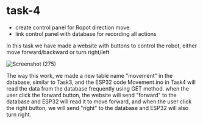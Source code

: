 # task-4
- create control panel for Ropot direction move
- link control panel with database for recording all actions

In this task we have made a website with buttons to control the robot, either move forward/backward or turn right/left

![Screenshot (275)](https://user-images.githubusercontent.com/108190937/184519220-4cfaf1bf-2924-4618-b22f-f736794b047c.png)

The way this work, we made a new table name "movement" in the database, similar to Task3, and the ESP32 code Movement.ino in Task4 will read the data from the database frequently using GET method.
when the user click the forward button, the website will send "forward" to the database and ESP32 will read it to move forward, and when the user click the right button, we will send "right" to the database and ESP32 will also turn right.
